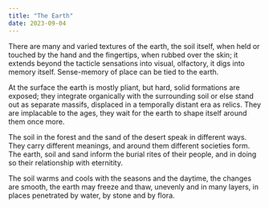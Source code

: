 ```yaml
---
title: "The Earth"
date: 2023-09-04
---
```


There are many and varied textures of the earth, the soil itself, when held or touched by the hand and the fingertips, when rubbed over the skin; it extends beyond the tacticle sensations into visual, olfactory, it digs into memory itself. Sense-memory of place can be tied to the earth. 

At the surface the earth is mostly pliant, but hard, solid formations are exposed; they integrate organically with the surrounding soil or else stand out as separate massifs, displaced in a temporally distant era as relics. They are implacable to the ages, they wait for the earth to shape itself around them once more. 

The soil in the forest and the sand of the desert speak in different ways. They carry different meanings, and around them different societies form. The earth, soil and sand inform the burial rites of their people, and in doing so their relationship with eternitity. 

The soil warms and cools with the seasons and the daytime, the changes are smooth, the earth may freeze and thaw, unevenly and in many layers, in places penetrated by water, by stone and by flora.